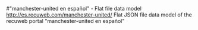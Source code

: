 #"manchester-united en español" - Flat file data model
http://es.recuweb.com/manchester-united/
Flat JSON file data model of the recuweb portal "manchester-united en español"
